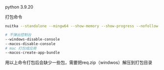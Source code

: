 python 3.9.20

打包命令

```bash
nuitka --standalone --mingw64 --show-memory --show-progress --nofollow-imports --plugin-enable=pyside6 --follow-import-to=mainwindow --follow-import-to=forms  --output-dir=o main.py
```

```bash
# 不弹出控制台
--windows-disable-console
--macos-disable-console
# mac 打包成应用
--macos-create-app-bundle
```

用以上命令打包后会缺少一些包，需要把req.zip（windwos）解压到打包目录
